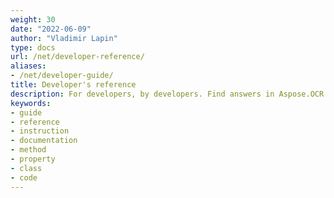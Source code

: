 ```yaml
---
weight: 30
date: "2022-06-09"
author: "Vladimir Lapin"
type: docs
url: /net/developer-reference/
aliases:
- /net/developer-guide/
title: Developer's reference
description: For developers, by developers. Find answers in Aspose.OCR for .NET developer's reference and start building your OCR applications.
keywords:
- guide
- reference
- instruction
- documentation
- method
- property
- class
- code
---
```

